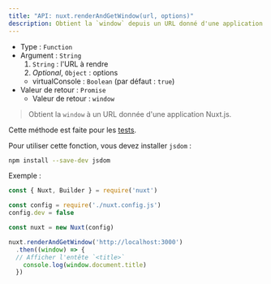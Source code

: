 ```yaml
---
title: "API: nuxt.renderAndGetWindow(url, options)"
description: Obtient la `window` depuis un URL donné d'une application Nuxt.js.
---
```


- Type : `Function`
- Argument : `String`
  1. `String` : l'URL à rendre
  2. *Optional*, `Object` : options
    - virtualConsole : `Boolean` (par défaut : `true`)
- Valeur de retour : `Promise`
  - Valeur de retour : `window`

> Obtient la `window` à un URL donnée d'une application Nuxt.js.

<div class="Alert Alert--orange">

Cette méthode est faite pour les [tests](guide/development-tools#tests-de-bout-en-bout).

</div>

Pour utiliser cette fonction, vous devez installer `jsdom` :

```bash
npm install --save-dev jsdom
```

Exemple :

```js
const { Nuxt, Builder } = require('nuxt')

const config = require('./nuxt.config.js')
config.dev = false

const nuxt = new Nuxt(config)

nuxt.renderAndGetWindow('http://localhost:3000')
  .then((window) => {
  // Afficher l'entête `<title>`
    console.log(window.document.title)
  })
```
